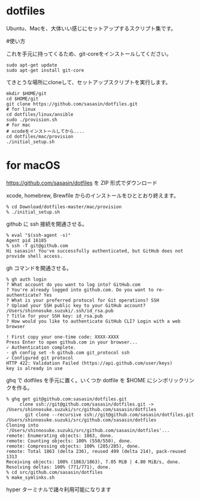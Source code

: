 # dotfiles

Ubuntu、Macを、大体いい感じにセットアップするスクリプト集です。

#使い方

これを手元に持ってくるため、git-coreをインストールしてください。

    sudo apt-get update
    sudo apt-get install git-core

てきとうな場所にcloneして、セットアップスクリプトを実行します。

    mkdir $HOME/git
    cd $HOME/git
    git clone https://github.com/sasasin/dotfiles.git
    # for linux
    cd dotfiles/linux/ansible
    sudo ./provision.sh
    # for mac
    # xcodeをインストールしてから....
    cd dotfiles/mac/provision
    ./initial_setup.sh

# for macOS

https://github.com/sasasin/dotfiles を ZIP 形式でダウンロード

xcode, homebrew, Brewfile からのインストールをひととおり終えます。

```
% cd Download/dotfiles-master/mac/provision
% ./initial_setup.sh
```

github に ssh 接続を開通させる。

```
% eval "$(ssh-agent -s)"
Agent pid 16185
% ssh -T git@github.com
Hi sasasin! You've successfully authenticated, but GitHub does not provide shell access.
```

gh コマンドを開通させる。

```
% gh auth login
? What account do you want to log into? GitHub.com
? You're already logged into github.com. Do you want to re-authenticate? Yes
? What is your preferred protocol for Git operations? SSH
? Upload your SSH public key to your GitHub account? /Users/shinnosuke.suzuki/.ssh/id_rsa.pub
? Title for your SSH key: id_rsa.pub
? How would you like to authenticate GitHub CLI? Login with a web browser

! First copy your one-time code: XXXX-XXXX
Press Enter to open github.com in your browser... 
✓ Authentication complete.
- gh config set -h github.com git_protocol ssh
✓ Configured git protocol
HTTP 422: Validation Failed (https://api.github.com/user/keys)
key is already in use
```

ghq で dotfiles を手元に置く。いくつか dotfile を $HOME にシンボリックリンクを作る。

```
% ghq get git@github.com:sasasin/dotfiles.git
     clone ssh://git@github.com/sasasin/dotfiles.git -> /Users/shinnosuke.suzuki/src/github.com/sasasin/dotfiles
       git clone --recursive ssh://git@github.com/sasasin/dotfiles.git /Users/shinnosuke.suzuki/src/github.com/sasasin/dotfiles
Cloning into '/Users/shinnosuke.suzuki/src/github.com/sasasin/dotfiles'...
remote: Enumerating objects: 1863, done.
remote: Counting objects: 100% (550/550), done.
remote: Compressing objects: 100% (285/285), done.
remote: Total 1863 (delta 236), reused 499 (delta 214), pack-reused 1313
Receiving objects: 100% (1863/1863), 7.05 MiB | 4.80 MiB/s, done.
Resolving deltas: 100% (771/771), done.
% cd src/github.com/sasasin/dotfiles
% make_symlinks.sh
```

hyper ターミナルで諸々利用可能になります
